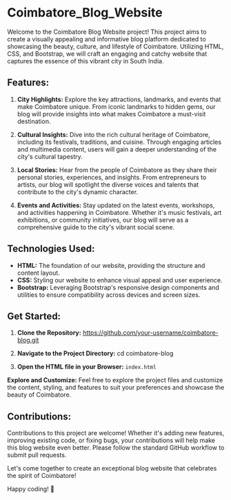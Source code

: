# Coimbatore_Blog_Website

Welcome to the Coimbatore Blog Website project! This project aims to create a visually appealing and informative blog platform dedicated to showcasing the beauty, culture, and lifestyle of Coimbatore. Utilizing HTML, CSS, and Bootstrap, we will craft an engaging and catchy website that captures the essence of this vibrant city in South India.

## Features:

1. **City Highlights:** Explore the key attractions, landmarks, and events that make Coimbatore unique. From iconic landmarks to hidden gems, our blog will provide insights into what makes Coimbatore a must-visit destination.

2. **Cultural Insights:** Dive into the rich cultural heritage of Coimbatore, including its festivals, traditions, and cuisine. Through engaging articles and multimedia content, users will gain a deeper understanding of the city's cultural tapestry.

3. **Local Stories:** Hear from the people of Coimbatore as they share their personal stories, experiences, and insights. From entrepreneurs to artists, our blog will spotlight the diverse voices and talents that contribute to the city's dynamic character.

4. **Events and Activities:** Stay updated on the latest events, workshops, and activities happening in Coimbatore. Whether it's music festivals, art exhibitions, or community initiatives, our blog will serve as a comprehensive guide to the city's vibrant social scene.

## Technologies Used:

- **HTML:** The foundation of our website, providing the structure and content layout.
- **CSS:** Styling our website to enhance visual appeal and user experience.
- **Bootstrap:** Leveraging Bootstrap's responsive design components and utilities to ensure compatibility across devices and screen sizes.

## Get Started:

1. **Clone the Repository:**
         https://github.com/your-username/coimbatore-blog.git


3. **Navigate to the Project Directory:**
         cd coimbatore-blog


4. **Open the HTML file in your Browser:**
       `index.html`

**Explore and Customize:**
Feel free to explore the project files and customize the content, styling, and features to suit your preferences and showcase the beauty of Coimbatore.

## Contributions:

Contributions to this project are welcome! Whether it's adding new features, improving existing code, or fixing bugs, your contributions will help make this blog website even better. Please follow the standard GitHub workflow to submit pull requests.

Let's come together to create an exceptional blog website that celebrates the spirit of Coimbatore!

Happy coding! 🚀
